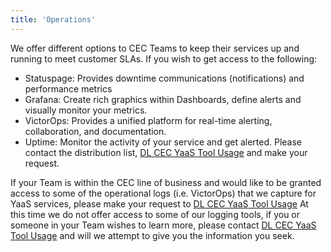 ```yaml
---
title: 'Operations'
---
```


We offer different options to CEC Teams to keep their services up and running to meet customer SLAs. If you wish to get access to the following:
- Statuspage: Provides downtime communications (notifications) and performance metrics
- Grafana: Create rich graphics within Dashboards, define alerts and visually monitor your metrics.
- VictorOps: Provides a unified platform for real-time alerting, collaboration, and documentation.
- Uptime: Monitor the activity of your service and get alerted.
Please contact the distribution list,  <a href="mailto:DL_57A0FDE35F99B75D99000005@exchange.sap.corp">DL CEC YaaS Tool Usage</a> and make your request.

If your Team is within the CEC line of business and would like to be granted access to some of the operational logs (i.e. VictorOps) that we capture for YaaS services, please make your request to <a href="mailto:DL_57A0FDE35F99B75D99000005@exchange.sap.corp">DL CEC YaaS Tool Usage</a>
At this time we do not offer access to some of our logging tools, if you or someone in your Team wishes to learn more, please contact <a href="mailto:DL_57A0FDE35F99B75D99000005@exchange.sap.corp">DL CEC YaaS Tool Usage</a> and will we attempt to give you the information you seek.
